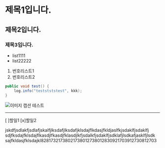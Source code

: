 # 제목1입니다.
## 제목2입니다.
### 제목3입니다.


* list1111
* list22222

1. 번호리스트1
1. 번호리스트2

```java
public void test() {
	log.info("teststststest", kkk);
}
```

![이미지 캡션 테스트](https://s3.us-west-2.amazonaws.com/secure.notion-static.com/1220e84d-2498-430d-92d5-9f5eac172de4/customize-jenkins.png?X-Amz-Algorithm=AWS4-HMAC-SHA256&X-Amz-Content-Sha256=UNSIGNED-PAYLOAD&X-Amz-Credential=AKIAT73L2G45EIPT3X45%2F20221115%2Fus-west-2%2Fs3%2Faws4_request&X-Amz-Date=20221115T235004Z&X-Amz-Expires=3600&X-Amz-Signature=ed0cb678fec370551d3dd7852dee0157ba60c796394231f3dd774d12f6ec2f88&X-Amz-SignedHeaders=host&x-id=GetObject)

---

[ ]할일1
[x]할일2

jskdfjsdlakfjsdlafjskalfjlksdafjlksdafjklsdajflkdasjfkldjaslfkjsdaklfjsdaklfj
sdjfksdajfklsdajflkasdjlfkasdjfklasdjlkfjsdalkfjsdaklfjsdklafjlsdkafjasklfjlsdk
sajfkldasjfklsdajkl82817321738021738012738012830921703912730812703
